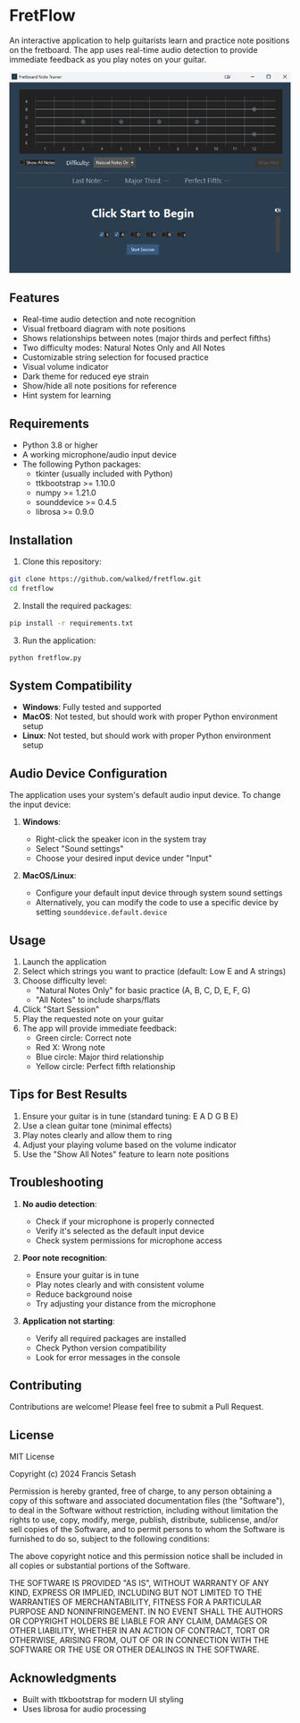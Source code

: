 # FretFlow

An interactive application to help guitarists learn and practice note positions on the fretboard. The app uses real-time audio detection to provide immediate feedback as you play notes on your guitar.

![FretFlow Screenshot](screenshots/screenshot.png)

## Features

- Real-time audio detection and note recognition
- Visual fretboard diagram with note positions
- Shows relationships between notes (major thirds and perfect fifths)
- Two difficulty modes: Natural Notes Only and All Notes
- Customizable string selection for focused practice
- Visual volume indicator
- Dark theme for reduced eye strain
- Show/hide all note positions for reference
- Hint system for learning

## Requirements

- Python 3.8 or higher
- A working microphone/audio input device
- The following Python packages:
  - tkinter (usually included with Python)
  - ttkbootstrap >= 1.10.0
  - numpy >= 1.21.0
  - sounddevice >= 0.4.5
  - librosa >= 0.9.0

## Installation

1. Clone this repository:
```bash
git clone https://github.com/walked/fretflow.git
cd fretflow
```

2. Install the required packages:
```bash
pip install -r requirements.txt
```

3. Run the application:
```bash
python fretflow.py
```

## System Compatibility

- **Windows**: Fully tested and supported
- **MacOS**: Not tested, but should work with proper Python environment setup
- **Linux**: Not tested, but should work with proper Python environment setup

## Audio Device Configuration

The application uses your system's default audio input device. To change the input device:

1. **Windows**: 
   - Right-click the speaker icon in the system tray
   - Select "Sound settings"
   - Choose your desired input device under "Input"

2. **MacOS/Linux**:
   - Configure your default input device through system sound settings
   - Alternatively, you can modify the code to use a specific device by setting `sounddevice.default.device`

## Usage

1. Launch the application
2. Select which strings you want to practice (default: Low E and A strings)
3. Choose difficulty level:
   - "Natural Notes Only" for basic practice (A, B, C, D, E, F, G)
   - "All Notes" to include sharps/flats
4. Click "Start Session"
5. Play the requested note on your guitar
6. The app will provide immediate feedback:
   - Green circle: Correct note
   - Red X: Wrong note
   - Blue circle: Major third relationship
   - Yellow circle: Perfect fifth relationship

## Tips for Best Results

1. Ensure your guitar is in tune (standard tuning: E A D G B E)
2. Use a clean guitar tone (minimal effects)
3. Play notes clearly and allow them to ring
4. Adjust your playing volume based on the volume indicator
5. Use the "Show All Notes" feature to learn note positions

## Troubleshooting

1. **No audio detection**:
   - Check if your microphone is properly connected
   - Verify it's selected as the default input device
   - Check system permissions for microphone access

2. **Poor note recognition**:
   - Ensure your guitar is in tune
   - Play notes clearly and with consistent volume
   - Reduce background noise
   - Try adjusting your distance from the microphone

3. **Application not starting**:
   - Verify all required packages are installed
   - Check Python version compatibility
   - Look for error messages in the console

## Contributing

Contributions are welcome! Please feel free to submit a Pull Request.

## License

MIT License

Copyright (c) 2024 Francis Setash

Permission is hereby granted, free of charge, to any person obtaining a copy
of this software and associated documentation files (the "Software"), to deal
in the Software without restriction, including without limitation the rights
to use, copy, modify, merge, publish, distribute, sublicense, and/or sell
copies of the Software, and to permit persons to whom the Software is
furnished to do so, subject to the following conditions:

The above copyright notice and this permission notice shall be included in all
copies or substantial portions of the Software.

THE SOFTWARE IS PROVIDED "AS IS", WITHOUT WARRANTY OF ANY KIND, EXPRESS OR
IMPLIED, INCLUDING BUT NOT LIMITED TO THE WARRANTIES OF MERCHANTABILITY,
FITNESS FOR A PARTICULAR PURPOSE AND NONINFRINGEMENT. IN NO EVENT SHALL THE
AUTHORS OR COPYRIGHT HOLDERS BE LIABLE FOR ANY CLAIM, DAMAGES OR OTHER
LIABILITY, WHETHER IN AN ACTION OF CONTRACT, TORT OR OTHERWISE, ARISING FROM,
OUT OF OR IN CONNECTION WITH THE SOFTWARE OR THE USE OR OTHER DEALINGS IN THE
SOFTWARE.

## Acknowledgments

- Built with ttkbootstrap for modern UI styling
- Uses librosa for audio processing
